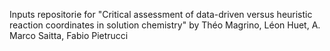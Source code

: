 Inputs repositorie for "Critical assessment of data-driven versus heuristic reaction coordinates in solution chemistry"
by Théo Magrino, Léon Huet, A. Marco Saitta, Fabio Pietrucci
